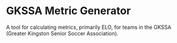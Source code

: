 # GKSSA Metric Generator
A tool for calculating metrics, primarily ELO, for teams in the GKSSA (Greater Kingston Senior Soccer Association). 
